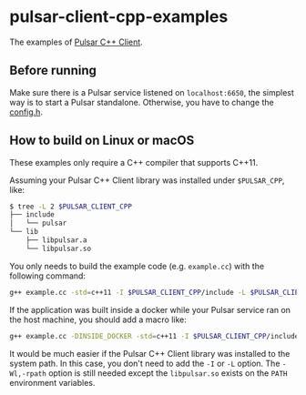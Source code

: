 # pulsar-client-cpp-examples

The examples of [Pulsar C++ Client](https://github.com/apache/pulsar-client-cpp).

## Before running

Make sure there is a Pulsar service listened on `localhost:6650`, the simplest way is to start a Pulsar standalone. Otherwise, you have to change the [config.h](./config.h).

## How to build on Linux or macOS

These examples only require a C++ compiler that supports C++11.

Assuming your Pulsar C++ Client library was installed under `$PULSAR_CPP`, like:

```bash
$ tree -L 2 $PULSAR_CLIENT_CPP
├── include
│   └── pulsar
└── lib
    ├── libpulsar.a
    └── libpulsar.so
```

You only needs to build the example code (e.g. `example.cc`) with the following command:

```bash
g++ example.cc -std=c++11 -I $PULSAR_CLIENT_CPP/include -L $PULSAR_CLIENT_CPP/lib -Wl,-rpath=$PULSAR_CLIENT_CPP/lib -lpulsar
```

If the application was built inside a docker while your Pulsar service ran on the host machine, you should add a macro like:

```bash
g++ example.cc -DINSIDE_DOCKER -std=c++11 -I $PULSAR_CLIENT_CPP/include -L $PULSAR_CLIENT_CPP/lib -Wl,-rpath=$PULSAR_CLIENT_CPP/lib -lpulsar
```

It would be much easier if the Pulsar C++ Client library was installed to the system path. In this case, you don't need to add the `-I` or `-L` option. The `-Wl,-rpath` option is still needed except the `libpulsar.so` exists on the `PATH` environment variables.
